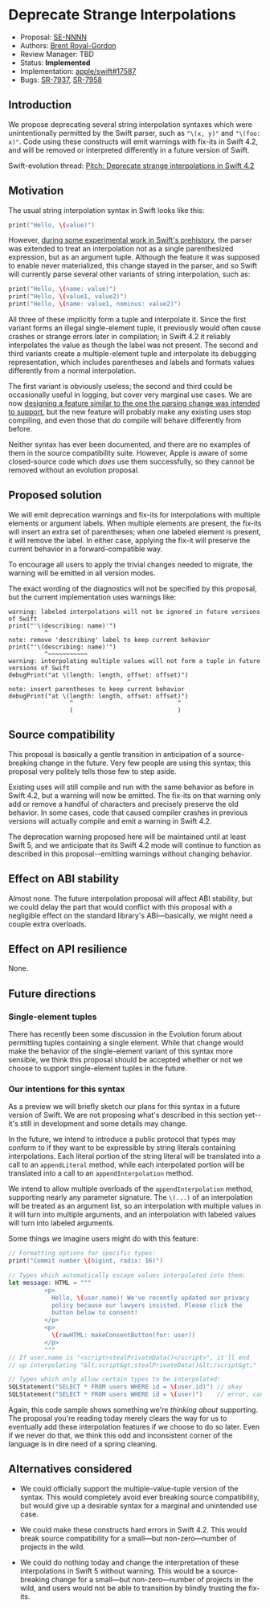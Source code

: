 # Deprecate Strange Interpolations

* Proposal: [SE-NNNN](NNNN-strange-interpolations.md)
* Authors: [Brent Royal-Gordon](https://github.com/brentdax)
* Review Manager: TBD
* Status: **Implemented**
* Implementation: [apple/swift#17587](https://github.com/apple/swift/pull/NNNNN)
* Bugs: [SR-7937](https://bugs.swift.org/browse/SR-7937),
        [SR-7958](https://bugs.swift.org/browse/SR-7958)

## Introduction

We propose deprecating several string interpolation syntaxes which were
unintentionally permitted by the Swift parser, such as `"\(x, y)"` and
`"\(foo: x)"`. Code using these constructs will emit warnings with
fix-its in Swift 4.2, and will be removed or interpreted differently
in a future version of Swift.

Swift-evolution thread: [Pitch: Deprecate strange interpolations in Swift 4.2][thread]

  [thread]: <https://forums.swift.org/t/pitch-deprecate-strange-interpolations-in-swift-4-2/13694>

## Motivation

The usual string interpolation syntax in Swift looks like this:

```swift
print("Hello, \(value)")
```

However, [during some experimental work in Swift's prehistory][lattner], the
parser was extended to treat an interpolation not as a single parenthesized
expression, but as an argument tuple. Although the feature it was supposed to
enable never materialized, this change stayed in the parser, and so Swift
will currently parse several other variants of string interpolation, such as:

```swift
print("Hello, \(name: value)")
print("Hello, \(value1, value2)")
print("Hello, \(name: value1, nominus: value2)")
```

All three of these implicitly form a tuple and interpolate it. Since the first variant
forms an illegal single-element tuple, it previously would often cause crashes or
strange errors later in compilation; in Swift 4.2 it reliably interpolates the value
as though the label was not present. The second and third variants create a
multiple-element tuple and interpolate its debugging representation, which includes
parentheses and labels and formats values differently from a normal interpolation.

The first variant is obviously useless; the second and third could be occasionally
useful in logging, but cover very marginal use cases. We are now [designing a 
feature similar to the one the parsing change was intended to support][new-interpolation],
but the new feature will probably make any existing uses stop compiling, and even
those that *do* compile will behave differently from before.

Neither syntax has ever been documented, and there are no examples of them in the
source compatibility suite. However, Apple is aware of some closed-source code which
*does* use them successfully, so they cannot be removed without an evolution
proposal.

  [lattner]: <https://forums.swift.org/t/pitch-deprecate-strange-interpolations-in-swift-4-2/13694/10>
  [new-interpolation]: <https://forums.swift.org/t/string-interpolation-revamp-design-decisions/12624>

## Proposed solution

We will emit deprecation warnings and fix-its for interpolations with multiple
elements or argument labels. When multiple elements are present, the fix-its
will insert an extra set of parentheses; when one labeled element is present,
it will remove the label. In either case, applying the fix-it will preserve the
current behavior in a forward-compatible way.

To encourage all users to apply the trivial changes needed to migrate, the
warning will be emitted in all version modes.

The exact wording of the diagnostics will not be specified by this proposal,
but the current implementation uses warnings like:

```
warning: labeled interpolations will not be ignored in future versions of Swift
print("'\(describing: name)'")
          ^
note: remove 'describing' label to keep current behavior
print("'\(describing: name)'")
          ^~~~~~~~~~~~
warning: interpolating multiple values will not form a tuple in future versions of Swift
debugPrint("at \(length: length, offset: offset)")
                                 ^
note: insert parentheses to keep current behavior
debugPrint("at \(length: length, offset: offset)")
                 ^                             ^
                 (                             )
```

## Source compatibility

This proposal is basically a gentle transition in anticipation of a
source-breaking change in the future. Very few people are using this
syntax; this proposal very politely tells those few to step aside.

Existing uses will still compile and run with the same behavior as before
in Swift 4.2, but a warning will now be emitted. The fix-its on that
warning only add or remove a handful of characters and precisely preserve
the old behavior. In some cases, code that caused compiler crashes in
previous versions will actually compile and emit a warning in Swift 4.2.

The deprecation warning proposed here will be maintained until at least
Swift 5, and we anticipate that its Swift 4.2 mode will continue to
function as described in this proposal--emitting warnings without
changing behavior.

## Effect on ABI stability

Almost none. The future interpolation proposal will affect ABI stability,
but we could delay the part that would conflict with this proposal with
a negligible effect on the standard library's ABI—basically, we might
need a couple extra overloads.

## Effect on API resilience

None.

## Future directions

### Single-element tuples

There has recently been some discussion in the Evolution forum about
permitting tuples containing a single element. While that change would
make the behavior of the single-element variant of this syntax more
sensible, we think this proposal should be accepted whether or not we
choose to support single-element tuples in the future.

### Our intentions for this syntax

As a preview we will briefly sketch our plans for this syntax in a future
version of Swift. We are not proposing what's described in this section
yet--it's still in development and some details may change.

In the future, we intend to introduce a public protocol that types may
conform to if they want to be expressible by string literals containing
interpolations. Each literal portion of the string literal will be 
translated into a call to an `appendLiteral` method, while each 
interpolated portion will be translated into a call to an 
`appendInterpolation` method.

We intend to allow multiple overloads of the `appendInterpolation` method,
supporting nearly any parameter signature. The `\(...)` of an interpolation
will be treated as an argument list, so an interpolation with multiple values
in it will turn into multiple arguments, and an interpolation with labeled
values will turn into labeled arguments.

Some things we imagine users might do with this feature:

```swift
// Formatting options for specific types:
print("Commit number \(bigint, radix: 16)")

// Types which automatically escape values interpolated into them:
let message: HTML = """
          <p>
            Hello, \(user.name)! We've recently updated our privacy
            policy because our lawyers insisted. Please click the
            button below to consent!
          </p>
          <p>
            \(rawHTML: makeConsentButton(for: user))
          </p>
          """
// If user.name is "<script>stealPrivateData()</script>", it'll end
// up interpolating "&lt;script&gt;stealPrivateData()&lt;/script&gt;"

// Types which only allow certain types to be interpolated:
SQLStatement("SELECT * FROM users WHERE id = \(user.id)") // okay
SQLStatement("SELECT * FROM users WHERE id = \(user)")    // error, can't take User
```

Again, this code sample shows something we're *thinking about* supporting.
The proposal you're reading today merely clears the way for us to eventually
add these interpolation features if we choose to do so later. Even if we never
do that, we think this odd and inconsistent corner of the language is in dire
need of a spring cleaning.

## Alternatives considered

* We could officially support the multiple-value-tuple version of the syntax.
  This would completely avoid ever breaking source compatibility, but would
  give up a desirable syntax for a marginal and unintended use case.

* We could make these constructs hard errors in Swift 4.2. This would break
  source compatibility for a small—but non-zero—number of projects in the
  wild.

* We could do nothing today and change the interpretation of these
  interpolations in Swift 5 without warning. This would be a source-breaking
  change for a small—but non-zero—number of projects in the wild, and
  users would not be able to transition by blindly trusting the fix-its.
